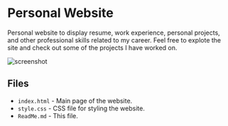 # Personal Website

Personal website to display resume, work experience, personal projects, and
other professional skills related to my career. Feel free to explote the site
and check out some of the projects I have worked on.

![screenshot](../images/site.png)

## Files

-   `index.html` - Main page of the website.
-   `style.css` - CSS file for styling the website.
-   `ReadMe.md` - This file.
